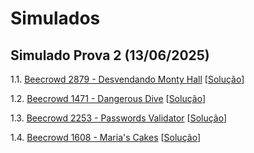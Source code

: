 # Simulados

## Simulado Prova 2 (13/06/2025)

1.1. [Beecrowd 2879 - Desvendando Monty Hall](https://www.beecrowd.com.br/judge/pt/problems/view/2879) [[Solução](codes/beecrowd_2879.c)]

1.2. [Beecrowd 1471 - Dangerous Dive](https://judge.beecrowd.com/en/problems/view/1471) [[Solução](codes/beecrowd_1471.c)]
   
1.3. [Beecrowd 2253 - Passwords Validator](https://www.beecrowd.com.br/judge/pt/problems/view/2253) [[Solução](codes/beecrowd_2253.c)]

1.4. [Beecrowd 1608 - Maria's Cakes](https://www.beecrowd.com.br/judge/pt/problems/view/1608) [[Solução](codes/beecrowd_1608.c)]

